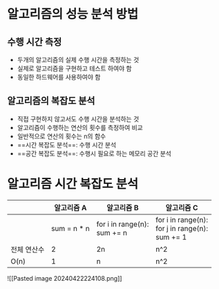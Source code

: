 # 알고리즘의 성능 분석 방법
## 수행 시간 측정
- 두개의 알고리즘의 실제 수행 시간을 측정하는 것
- 실제로 알고리즘을 구현하고 테스트 하여야 함
- 동일한 하드웨어를 사용하여야 함
## 알고리즘의 복잡도 분석
- 직접 구현하지 않고서도 수행 시간을 분석하는 것
- 알고리즘이 수행하는 연산의 횟수를 측정하여 비교
- 일반적으로 연산의 횟수는 n의 함수
- ==시간 복잡도 분석==: 수행 시간 분석
- ==공간 복잡도 분석==: 수행시 필요로 하는 메모리 공간 분석
# 알고리즘 시간 복잡도 분석

|        | 알고리즘 A       | 알고리즘 B                           | 알고리즘 C                                                     |
| ------ | ------------ | -------------------------------- | ---------------------------------------------------------- |
|        | sum = n \* n | for i in range(n):<br>  sum += n | for i in range(n):<br>  for j in range(n):<br>    sum += 1 |
| 전체 연산수 | 2            | 2n                               | n^2                                                        |
| O(n)   | 1            | n                                | n^2                                                        |
![[Pasted image 20240422224108.png]]